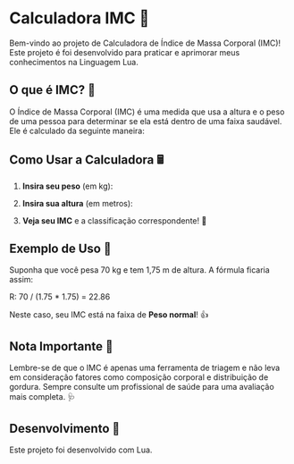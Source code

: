 # Calculadora IMC 🧮

Bem-vindo ao projeto de Calculadora de Índice de Massa Corporal (IMC)! Este projeto é foi desenvolvido para praticar e aprimorar meus conhecimentos na Linguagem Lua.

## O que é IMC? 🤔

O Índice de Massa Corporal (IMC) é uma medida que usa a altura e o peso de uma pessoa para determinar se ela está dentro de uma faixa saudável. Ele é calculado da seguinte maneira:


## Como Usar a Calculadora 🖩

1. **Insira seu peso** (em kg): 

2. **Insira sua altura** (em metros): 

4. **Veja seu IMC** e a classificação correspondente! 🏅

## Exemplo de Uso 🎯

Suponha que você pesa 70 kg e tem 1,75 m de altura. A fórmula ficaria assim: 

R: 70 / (1.75 * 1.75) = 22.86

Neste caso, seu IMC está na faixa de **Peso normal**! 👍

## Nota Importante 📢

Lembre-se de que o IMC é apenas uma ferramenta de triagem e não leva em consideração fatores como composição corporal e distribuição de gordura. Sempre consulte um profissional de saúde para uma avaliação mais completa. 🩺

## Desenvolvimento 🚀

Este projeto foi desenvolvido com Lua.
